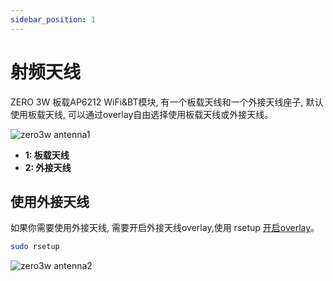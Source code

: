 ```yaml
---
sidebar_position: 1
---
```


# 射频天线

ZERO 3W 板载AP6212 WiFi&BT模块, 有一个板载天线和一个外接天线座子, 默认使用板载天线, 可以通过overlay自由选择使用板载天线或外接天线。

![zero3w antenna1 ](/img/zero/zero3w/zero3w-antenna1.webp)

- **1: 板载天线**
- **2: 外接天线**

## 使用外接天线

如果你需要使用外接天线, 需要开启外接天线overlay,使用 rsetup [开启overlay](/radxa-os/rsetup/devicetree)。

```bash
sudo rsetup
```

![zero3w antenna2 ](/img/zero/zero3w/zero3w-antenna2.webp)
